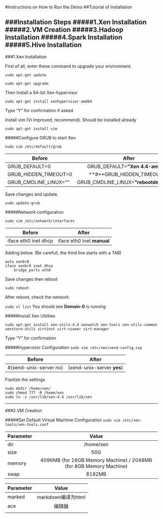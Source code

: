 #Instructions on How to Run the Demo
##Tutorial of Installation

###Installation Steps
#####1.Xen Installation
#####2.VM Creation
#####3.Hadoop Installation
#####4.Spark Installation
#####5.Hive Installation
---
###1.Xen Installation


First of all, enter these command to upgrade your environment.

```
sudo apt-get update

sudo apt-get upgrade
```

Then Install a 64-bit Xen-hypervisor

`sudo apt-get install xenhypervisor-amd64`

Type “Y” for confirmation if asked

 Install vim (Vi Improved, recommend). Should be installed already
 
`sudo apt-get install vim`

#####Configure GRUB to start Xen

`sudo vim /etc/default/grub`

|Before  |         After         |
|-------|:------------------------------:|
|GRUB_DEFAULT=0 | GRUB_DEFAULT=**"Xen 4.4-amd64"**    |
| GRUB_HIDDEN_TIMEOUT=0   |  **#**GRUB_HIDDEN_TIMEOUT=0      |
|GRUB_CMDLINE_LINUX=""|GRUB_CMDLINE_LINUX=**"rebootdelay=100"**|

Save changes and update.

`sudo update-grub`

#####Network configuration

`sudo vim /etc/network/interfaces`

|Before  |         After         |
|-------|:------------------------------:|
|iface eth0 inet dhcp|iface eth0 inet **manual**   |
Adding below. (Be carefull, the third line starts with a TAB)
```
auto xenbr0
iface xenbr0 inet dhcp
    bridge_ports eth0
```
Save changes then reboot

`sudo reboot`

After reboot, check the network.

`sudo xl list`
You should see **Domain-0** is running

#####Install Xen Utilities

`sudo apt-get install xen-utils-4.4 xenwatch xen-tools xen-utils-common
xenstore-utils virtinst virt-viewer virt-manager`

Type “Y” for confirmation

#####Hypervisor Configuration
`sudo vim /etc/xen/xend-config.sxp`

|Before  |         After         |
|-------|:------------------------------:|
|#(xend-unix-server no)|(xend-unix-server **yes**)|
Fianlize the settings
```
sudo mkdir /home/xen/
sudo chmod 777 -R /home/xen 
sudo ln -s /usr/lib/xen-4.4 /usr/lib/xen
```
---
###2.VM Creation

#####Set Default Virtual Machine Configuration
`sudo vim /etc/xen-tools/xen-tools.conf`

|Parameter  |         Value         |
|-------|:------------------------------:|
|dir | /home/xen    |
| size   |        50G         |
|memory| 4096MB (for 16GB Memory Machine) / 2048MB (for 8GB Memory Machine) |
|swap|8192MB|




|Parameter  |         Value         |
|-------|:------------------------------:|
|marked | markdown编译为html    |
| ace   |        编辑器         |
|||

